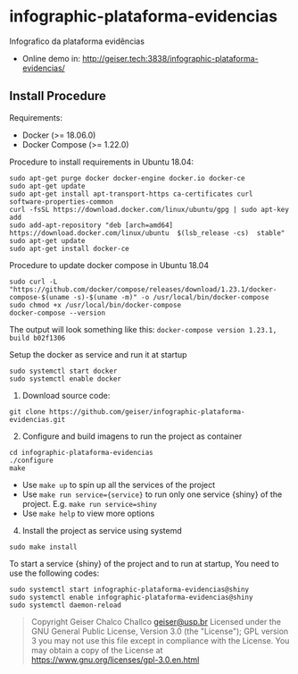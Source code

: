 # infographic-plataforma-evidencias
Infografico da plataforma evidências
- Online demo in: http://geiser.tech:3838/infographic-plataforma-evidencias/

## Install Procedure

Requirements:
- Docker (>= 18.06.0)
- Docker Compose (>= 1.22.0)

Procedure to install requirements in Ubuntu 18.04:
```
sudo apt-get purge docker docker-engine docker.io docker-ce
sudo apt-get update
sudo apt-get install apt-transport-https ca-certificates curl software-properties-common
curl -fsSL https://download.docker.com/linux/ubuntu/gpg | sudo apt-key add
sudo add-apt-repository "deb [arch=amd64] https://download.docker.com/linux/ubuntu  $(lsb_release -cs)  stable" 
sudo apt-get update
sudo apt-get install docker-ce
```

Procedure to update docker compose in Ubuntu 18.04
```
sudo curl -L "https://github.com/docker/compose/releases/download/1.23.1/docker-compose-$(uname -s)-$(uname -m)" -o /usr/local/bin/docker-compose
sudo chmod +x /usr/local/bin/docker-compose
docker-compose --version
```
The output will look something like this: ```docker-compose version 1.23.1, build b02f1306```


Setup the docker as service and run it at startup
```
sudo systemctl start docker
sudo systemctl enable docker
```

1. Download source code:
```
git clone https://github.com/geiser/infographic-plataforma-evidencias.git
```

2. Configure and build imagens to run the project as container
```
cd infographic-plataforma-evidencias
./configure
make
```
  * Use `make up` to spin up all the services of the project
  * Use `make run service={service}` to run only one service {shiny} of the project. E.g. `make run service=shiny`
  * Use `make help` to view more options

4. Install the project as service using systemd
```
sudo make install
```

To start a service {shiny} of the project and to run at startup, You need to use the following codes:
```
sudo systemctl start infographic-plataforma-evidencias@shiny
sudo systemctl enable infographic-plataforma-evidencias@shiny
sudo systemctl daemon-reload
```


>  Copyright Geiser Chalco Challco <geiser@usp.br>
   Licensed under the GNU General Public License, Version 3.0 (the "License");
    GPL version 3 
   you may not use this file except in compliance with the License.
   You may obtain a copy of the License at
       https://www.gnu.org/licenses/gpl-3.0.en.html
       
       
